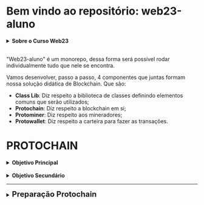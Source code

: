 # Bem vindo ao repositório: web23-aluno

<details>
    <summary>
        <strong>Sobre o Curso Web23</strong>
    </summary>
    <p style="margin-left: 20px;">
        Todo material aqui disponível faz parte do <strong>Módulo 01: Blockchain</strong> do curso de <strong>Web23</strong> do professor <strong>Luiz Tools</strong>. Você pode encontrar este e outros <a href="https://cursos.luiztools.com.br/">aqui</a>.
    </p>
</details>

<br>

"Web23-aluno" é um monorepo, dessa forma será possível rodar individualmente tudo que nele se encontra.

Vamos desenvolver, passo a passo, 4 componentes que juntas formam nossa solução didática de Blockchain. Que são:

- **Class Lib**: Diz respeito a biblioteca de classes definindo elementos comuns que serão utilizados;
- **Protochain**: Diz respeito a blockchain em si;
- **Protominer**: Diz respeito aos mineradores;
- **Protowallet**: Diz respeito a carteira para fazer as transações.

# PROTOCHAIN

<details>
    <summary>
        <strong>Objetivo Principal</strong>
    </summary>
    <p style="margin-left:20px"> Protótipo didático de blockchain centralizada para fins de estudo da cadeia de blocos, livro-razão, mineração, criptografia e carteiras baseadas em Bitcoin.</p>
</details>

<br>

<details>
    <summary>
        <strong>Objetivo Secundário</strong>
    </summary>
    <div style="margin-left:20px">
        <p>Obtenção de conhecimentos sobre Orientação à Objetos, TypeScript/tipagem, teste automatizados (Jest), mocking, aplicações utilitárias de console e mais.</p>
        <p>Também reforçaremos lógica de programação e conceitos de webserver.</p>
    </div>
</details>

---

<details>
    <summary>
        <span style="font-size: 20px; font-weight: bold;">Preparação Protochain</span>
    </summary>

<div style="margin-left:20px">
    <p>Antes de começarmos o projeto devemos antes entender um pouco como funciona o Typescript. Então, caso você nunca tenha trabalhado com ele, não se preocupe, nós iremos trabalhar de forma bem detalhada.</p>
    <p><strong>nota</strong>: Antes de mais nada você deve criar a pasta "protochain", em seguida entre nela e siga os próximos passos.</p>
</div>

1. Iniciar um projeto node.

    ~~~bash
    npm init -y
    ~~~

    > "-y" (ou "--yes") é uma __flag__ que aceita automaticamente todas as perguntas interativas durante a execução do comando "npm init". 

2. Instalar o typescript nesse projeto

    ~~~bash
    npm i -D typescript
    ~~~

    > "i" (ou "--install") indica que você está instalando um pacote NPM.

    > "-D" (ou "--save-dev") indica que o pacote será salvo como dependência de desenvolvimento no arquivo "package.json"

3. Inicializar o typescript nesse projeto

    ~~~bash
    npx tsc --init
    ~~~

    > quando você executa o comando "npx tsc --init", o utilitário __npx__ executa o compilador do TypeScript _tsc__ e passa a opção __--init__ para criar um arquivo de configuração "tsconfig.json" no diretório atual.

4) Alterações no "tsconfig.json"

    ~~~json
        "rootDir": "./src/"
        "moduleResolution": "node10"
        "outDir": "./dist/"
    ~~~

    > __"rootDir"__: Indica o diretório raiz onde o TypeScript busca seus arquivos fontes. Na sua configuração, o valor "

    > __"outDir"__: Determina o diretório onde os arquivos gerados pela compilação do TypeScript serão salvos.

    __nota:__ É importante lembrar que o código _**TypeScript**_ que você escreve em "src" não é o mesmo que será usado em produção "dist". Antes de implantar o código, é necessário __transpilá-lo para JavaScript__. Para fazer isso, execute o comando __"npx tsc"__ na raiz do projeto.

5. Criar script de compilação
    1. Em "scripts" do arquivo "packge.json":

        ~~~json
        "scripts": {
            "compile": "npx tsc"
        },
        ~~~

    2. No terminal faça:

        ~~~bash
        npm rum compile
        ~~~

6. Rodando o projeto
    1. Em "scripts" do arquivo "packge.json":

        ~~~json
        "scripts": {
            "start": "node ./dist/blockchain.js"
        },
        ~~~
        > lebre-se que em produção temos que rodar o projeto em _**JavaScript**_

    2. No terminal faça:

        ~~~bash
        npm rum start
        ~~~
</details>

